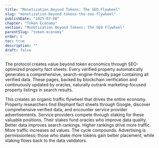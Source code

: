 ```yaml
---
title: "Monetization Beyond Tokens: The SEO Flywheel"
slug: "monetization-beyond-tokens-the-seo-flywheel"
publishDate: "2025-07-08"
chapter: "Token Economy"
section: "Monetization Beyond Tokens: The SEO Flywheel"
parentSlug: "token-economy"
order: 6
toc: true
description: ""
draft: false
---
```


The protocol creates value beyond token economics through SEO-optimized property fact sheets. Every verified property automatically generates a comprehensive, search-engine-friendly page containing all verified data. These pages, backed by blockchain verification and continuously updated by oracles, naturally outrank marketing-focused property listings in search results.

This creates an organic traffic flywheel that drives the entire economy. Property researchers find Elephant fact sheets through Google, discover comprehensive verified data, and encounter service provider advertisements. Service providers compete through staking for these valuable positions. Their stakes fund oracles who improve data quality. Better data improves search rankings. Higher rankings drive more traffic. More traffic increases ad values. The cycle compounds. Advertising is permissionless; those who stake more tokens gain better placement, while staking flows back to the data validators.
